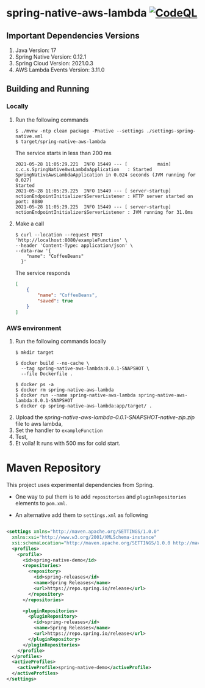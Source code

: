 # spring-native-aws-lambda [![CodeQL](https://github.com/muhamadto/spring-native-aws-lambda/actions/workflows/codeql-analysis.yml/badge.svg)](https://github.com/muhamadto/spring-native-aws-lambda/actions/workflows/codeql-analysis.yml)

## Important Dependencies Versions
1. Java Version: 17
2. Spring Native Version: 0.12.1
3. Spring Cloud Version: 2021.0.3
4. AWS Lambda Events Version: 3.11.0

## Building and Running

### Locally

1. Run the following commands
    ```shell
    $ ./mvnw -ntp clean package -Pnative --settings ./settings-spring-native.xml
    $ target/spring-native-aws-lambda
    ```
   The service starts in less than 200 ms
   ```shell
   2021-05-28 11:05:29.221  INFO 15449 --- [           main] c.c.s.SpringNativeAwsLambdaApplication   : Started SpringNativeAwsLambdaApplication in 0.024 seconds (JVM running for 0.027)
   Started
   2021-05-28 11:05:29.225  INFO 15449 --- [ server-startup] nctionEndpointInitializer$ServerListener : HTTP server started on port: 8080
   2021-05-28 11:05:29.225  INFO 15449 --- [ server-startup] nctionEndpointInitializer$ServerListener : JVM running for 31.0ms
   ```
2. Make a call
    ```shell
   $ curl --location --request POST 'http://localhost:8080/exampleFunction' \
   --header 'Content-Type: application/json' \
   --data-raw '{
        "name": "CoffeeBeans"
      }'
    ```
   The service responds
   ```json
   [
       {
           "name": "CoffeeBeans",
           "saved": true
       }
   ]
   ```

### AWS environment

1. Run the following commands locally
    ```shell
    $ mkdir target
    
    $ docker build --no-cache \
      --tag spring-native-aws-lambda:0.0.1-SNAPSHOT \
      --file Dockerfile .

    $ docker ps -a  
    $ docker rm spring-native-aws-lambda                                                                                                                                
    $ docker run --name spring-native-aws-lambda spring-native-aws-lambda:0.0.1-SNAPSHOT                                                            
    $ docker cp spring-native-aws-lambda:app/target/ .
    ```
2. Upload the *spring-native-aws-lambda-0.0.1-SNAPSHOT-native-zip.zip* file to aws lambda,
3. Set the handler to `exampleFunction`
4. Test,
5. Et voila! It runs with 500 ms for cold start.

# Maven Repository

This project uses experimental dependencies from Spring. 

* One way to pul them is to add `repositories` and `pluginRepositories` elements to `pom.xml`. 

* An alternative add them to `settings.xml` as following

```xml

<settings xmlns="http://maven.apache.org/SETTINGS/1.0.0"
  xmlns:xsi="http://www.w3.org/2001/XMLSchema-instance"
  xsi:schemaLocation="http://maven.apache.org/SETTINGS/1.0.0 http://maven.apache.org/xsd/settings-1.0.0.xsd">
  <profiles>
    <profile>
      <id>spring-native-demo</id>
      <repositories>
        <repository>
          <id>spring-releases</id>
          <name>Spring Releases</name>
          <url>https://repo.spring.io/release</url>
        </repository>
      </repositories>

      <pluginRepositories>
        <pluginRepository>
          <id>spring-releases</id>
          <name>Spring Releases</name>
          <url>https://repo.spring.io/release</url>
        </pluginRepository>
      </pluginRepositories>
    </profile>
  </profiles>
  <activeProfiles>
    <activeProfile>spring-native-demo</activeProfile>
  </activeProfiles>
</settings>
```
